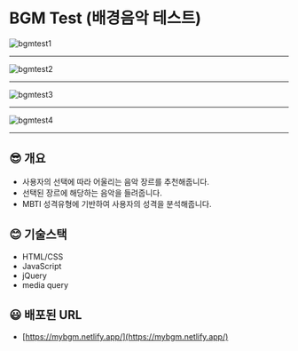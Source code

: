 # BGM Test (배경음악 테스트)

![bgmtest1](https://user-images.githubusercontent.com/49518734/147401305-1c21a7a0-0c2b-4c62-995c-ffc161878850.JPG)

___
![bgmtest2](https://user-images.githubusercontent.com/49518734/147401401-a45e8ca1-a7ab-4b1d-982b-4ff69af85566.JPG)

___
![bgmtest3](https://user-images.githubusercontent.com/49518734/147401405-9afa6eed-6b6c-4b9c-9c60-a227ce67f30d.JPG)

___

![bgmtest4](https://user-images.githubusercontent.com/49518734/147401415-8ba71d3f-aa71-4a05-b84f-b3c852b3ae96.JPG)
___



## 😎 개요

- 사용자의 선택에 따라 어울리는 음악 장르를 추천해줍니다.
- 선택된 장르에 해당하는 음악을 들려줍니다.
- MBTI 성격유형에 기반하여 사용자의 성격을 분석해줍니다.

## 😊 기술스택

- HTML/CSS
- JavaScript
- jQuery
- media query

## 😃 배포된 URL

- [https://mybgm.netlify.app/](https://mybgm.netlify.app/)
